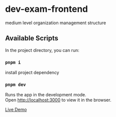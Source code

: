 # dev-exam-frontend

medium level organization management structure

## Available Scripts

In the project directory, you can run:

### `pnpm i`

install project dependency

### `pnpm dev`

Runs the app in the development mode.\
Open [http://localhost:3000](http://localhost:3000) to view it in the browser.

[Live Demo](https://dev-exam.onrender.com)

